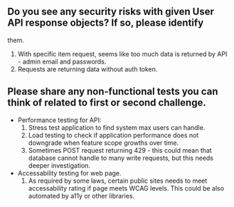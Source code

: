 ## Do you see any security risks with given User API response objects? If so, please identify

them.

1. With specific item request, seems like too much data is returned by API - admin email and passwords.
1. Requests are returning data without auth token.

## Please share any non-functional tests you can think of related to first or second challenge.

- Performance testing for API:
  1. Stress test application to find system max users can handle.
  2. Load testing to check if application performance does not downgrade when feature scope growths over time.
  3. Sometimes POST request returning 429 - this could mean that database cannot handle to many write requests, but this needs deeper investigation. 
- Accessability testing for web page.
  1. As required by some laws, certain public sites needs to meet accessability rating if page meets WCAG levels. This could be also automated by a11y or other libraries.
